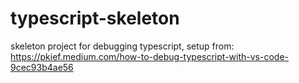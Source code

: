 # typescript-skeleton

skeleton project for debugging typescript, 
setup from: https://pkief.medium.com/how-to-debug-typescript-with-vs-code-9cec93b4ae56

